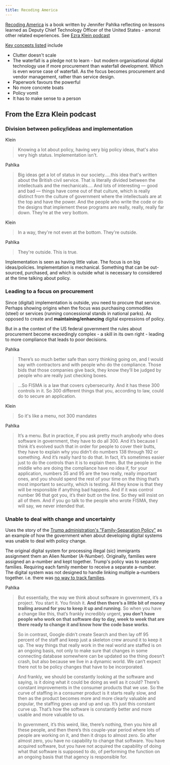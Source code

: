 ```yaml
---
title: Recoding America
---
```

[Recoding America](https://www.recodingamerica.us/) is a book written by Jennifer Pahlka reflecting on lessons learned as Deputy Chief Technology Officer of the United States - amonst other related experiences.  See [Ezra Klein podcast](https://www.nytimes.com/2023/06/06/opinion/ezra-klein-podcast-jennifer-pahlka.html)

[Key concepts listed](https://www.recodingamerica.us/concepts) include 

- Clutter doesn't scale 
- The waterfall is a pledge not to learn - but modern organisational digital technology use if more procurement than waterfall development. Which is even worse case of waterfall. As the focus becomes procurement and vendor management, rather than service design.
- Paperwork favours the powerful 
- No more concrete boats 
- Policy vomit 
- It has to make sense to a person

## From the Ezra Klein podcast 

### Division between policy/ideas and implementation 

Klein
> Knowing a lot about policy, having very big policy ideas, that's also very high status. Implementation isn't.

Pahlka
> Big ideas get a lot of status in our society.....this idea that's written about the British civil service. That is literally divided between the intellectuals and the mechanicals....
> And lots of interesting — good and bad — things have come out of that culture, which is really distinct from the culture of government where the intellectuals are at the top and have the power. And the people who write the code or do the designs that implement these programs are really, really, really far down. They’re at the very bottom.

Klein 
> In a way, they're not even at the bottom. They're outside.

Pahlka 
> They're outside. This is true.

Implementation is seen as having little value. The focus is on big ideas/policies. Implementation is mechanical. Something that can be out-sourced, purchased, and which is outside what is necessary to considered at the time talking about policy.

### Leading to a focus on procurement

Since (digital) implementation is outside, you need to procure that service. Perhaps showing origins when the focus was purchasing commodities (steel) or services (running concessional stands in national parks). As opposed to create and **maintaining/enhancing** digital expressions of policy.

But in a the context of the US federal government the rules about procurement become exceedingly complex - a skill in its own right - leading to more compliance that leads to poor decisions.

Pahlka 
> There’s so much better safe than sorry thinking going on, and I would say with contractors and with people who do the compliance. Those bids that those companies give back, they know they’ll be judged by people who are really just checking boxes. 

> ...So FISMA is a law that covers cybersecurity. And it has these 300 controls in it. So 300 different things that you, according to law, could do to secure an application.

Klein 

> So it's like a menu, not 300 mandates 

Pahlka
> It’s a menu. But in practice, if you ask pretty much anybody who does software in government, they have to do all 300. And it’s because I think it’s evolved such that in order for people to cover their butts, they have to explain why you didn’t do numbers 138 through 192 or something. And it’s really hard to do that. In fact, it’s sometimes easier just to do the controls than it is to explain them.
> But the people in the middle who are doing the compliance have no idea if, for your application, numbers 35 and 95 are the two really, really important ones, and you should spend the rest of your time on the thing that’s most important to security, which is testing. All they know is that they will be responsible if anything bad happens. And if it was control number 96 that got you, it’s their butt on the line. So they will insist on all of them. And if you go talk to the people who wrote FISMA, they will say, we never intended that.

### Unable to deal with change and uncertainty 

Uses the story of the [Trump administration's "Family-Separation Policy"](https://www.npr.org/2022/08/11/1116917364/how-the-trump-white-house-misled-the-world-about-its-family-separation-policy) as an example of how the government when about developing digital systems was unable to deal with policy change.

The original digital system for processing illegal (sic) immigrants assignment them an Alien Number (A-Number). Originally, families were assigned an a-number and kept together. Trump's policy was to separate families. Requiring each family member to receive a separate a-number. The digital system was not designed to handle linking multiple a-numbers together. i.e. there was [no way to track families](https://www.nbcnews.com/politics/immigration/emails-show-trump-admin-had-no-way-link-separated-migrant-n1000746). 

Pahlka 
> But essentially, the way we think about software in government, it’s a project. You start it. You finish it. **And then there’s a little bit of money trailing around for you to keep it up and running**. So when you have a change like this, that’s frankly incredibly urgent, **you don’t have people who work on that software day to day, week to week that are there ready to change it and know how the code base works**.

> So in contrast, Google didn’t create Search and then lay off 95 percent of the staff and keep just a skeleton crew around it to keep it up. The way things that really work in the real world are staffed is on an ongoing basis, not only to make sure that changes in some connecting database somewhere can be updated so the thing doesn’t crash, but also because we live in a dynamic world. We can’t expect there not to be policy changes that have to be incorporated.

> And frankly, we should be constantly looking at the software and saying, is it doing what it could be doing as well as it could? There’s constant improvements in the consumer products that we use. So the curve of staffing in a consumer product is it starts really slow, and then as the product becomes more and more clearly valuable and popular, the staffing goes up and up and up. It’s just this constant curve up. That’s how the software is constantly better and more usable and more valuable to us.

> In government, it’s this weird, like, there’s nothing, then you hire all these people, and then there’s this couple-year period where lots of people are working on it, and then it drops to almost zero. So after almost zero, you have no capability to change that software. You have acquired software, but you have not acquired the capability of doing what that software is supposed to do, of performing the function on an ongoing basis that that agency is responsible for.